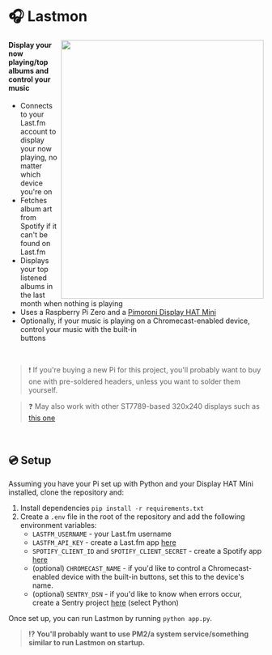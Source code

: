 # 🎧 Lastmon
<img align="right" width="400" height="511" src="https://github.com/user-attachments/assets/de92c5a7-cfb6-4f85-9a46-455bfc080580">
<h4>Display your now playing/top albums and control your music</h4>
<ul>
  <li>Connects to your Last.fm account to display your now playing, no matter which device you're on</li>
  <li>Fetches album art from Spotify if it can't be found on Last.fm</li>
  <li>Displays your top listened albums in the last month when nothing is playing</li>
  <li>Uses a Raspberry Pi Zero and a <a href="https://shop.pimoroni.com/products/display-hat-mini">Pimoroni Display HAT Mini</a></li>
  <li>Optionally, if your music is playing on a Chromecast-enabled device, control your music with the built-in <br>buttons</li>
</ul>
<br>
<blockquote>❗ If you're buying a new Pi for this project, you'll probably want to buy one with pre-soldered headers, unless you want to solder them yourself.</blockquote>
<blockquote>❓ May also work with other ST7789-based 320x240 displays such as <a href="https://www.adafruit.com/product/4311">this one</a></blockquote>
<br>

## 💿 Setup
Assuming you have your Pi set up with Python and your Display HAT Mini installed, clone the repository and:
1. Install dependencies `pip install -r requirements.txt`
2. Create a `.env` file in the root of the repository and add the following environment variables:
   - `LASTFM_USERNAME` - your Last.fm username
   - `LASTFM_API_KEY` - create a Last.fm app [here](https://www.last.fm/api/accounts)
   - `SPOTIFY_CLIENT_ID` and `SPOTIFY_CLIENT_SECRET` - create a Spotify app [here](https://developer.spotify.com/dashboard)
   - (optional) `CHROMECAST_NAME` - if you'd like to control a Chromecast-enabled device with the built-in buttons, set this to the device's name.
   - (optional) `SENTRY_DSN` - if you'd like to know when errors occur, create a Sentry project [here](https://sentry.io/projects/new/) (select Python)

Once set up, you can run Lastmon by running `python app.py`.
> **⁉️ You'll probably want to use PM2/a system service/something similar to run Lastmon on startup.**
